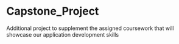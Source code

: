 # Capstone_Project
Additional project to supplement the assigned coursework that will showcase our application development skills
